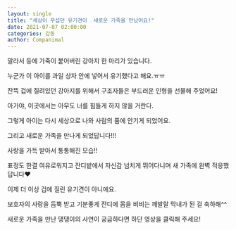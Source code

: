 ```yaml
---
layout: single
title: "세상이 무섭던 유기견이  새로운 가족을 만났어요!"
date: 2021-07-07 02:00:00
categories: 감동
author: Companimal
---
```


말라서 등에 가죽이 붙어버린 강아지 한 마리가 있습니다.

누군가 이 아이를 과일 상자 안에 넣어서 유기했다고 해요.ㅠㅠ

잔뜩 겁에 질려있던 강아지를 위해서 구조자들은 부드러운 인형을 선물해 주었어요!

아가야, 이곳에서는 아무도 너를 힘들게 하지 않을 거란다.

그렇게 아이는 다시 세상으로 나와 사람의 품에 안기게 되었어요.

그리고 새로운 가족을 만나게 되었답니다!!!

사랑을 가득 받아서 통통해진 모습!!

표정도 한결 여유로워지고 잔디밭에서 자신감 넘치게 뛰어다니며 새 가족에 완벽 적응했답니다♥

이제 더 이상 겁에 질린 유기견이 아니에요.

보호자의 사랑을 듬뿍 받고 기분좋게 잔디에 몸을 비비는 깨발랄 막내가 된 걸 축하해^^

새로운 가족을 만난 댕댕이의 사연이 궁금하다면 하단 영상을 클릭해 주세요!
